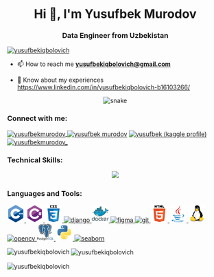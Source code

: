 <h1 align="center">Hi 👋, I'm Yusufbek Murodov</h1>
<h3 align="center">Data Engineer from Uzbekistan</h3>


<p align="left"> <a href="https://github.com/ryo-ma/github-profile-trophy"><img src="https://github-profile-trophy.vercel.app/?username=yusufbekiqbolovich" alt="yusufbekiqbolovich" /></a> </p>

<p align="left">  </p>

<!-- - 👨‍💻 All of my projects are available at [https://github.com/yusufbekiqbolovich?tab=repositories](https://github.com/yusufbekiqbolovich?tab=repositories) -->

- 📫 How to reach me **yusufbekiqbolovich@gmail.com**

- 📄 Know about my experiences https://www.linkedin.com/in/yusufbekiqbolovich-b16103266/

<p align="center">
 <img width="600" src="github-snake.svg" alt="snake"/>
</p>

<h3 align="left">Connect with me:</h3>
<p align="left">
<a href="https://t.me/yusufbekmurodov" rel="nofollow">
<img align="center" src="https://www.vectorlogo.zone/logos/telegram/telegram-icon.svg" alt="yusufbekmurodov" height="40" width="40" />
</a>
<a href="https://www.linkedin.com/in/yusufbekiqbolovich-b16103266/" target="blank"><img align="center" src="https://raw.githubusercontent.com/rahuldkjain/github-profile-readme-generator/master/src/images/icons/Social/linked-in-alt.svg" alt="yusufbek murodov" height="30" width="40" /></a>
<a href="https://www.kaggle.com/murodovyusufbek" target="blank"><img align="center" src="https://raw.githubusercontent.com/rahuldkjain/github-profile-readme-generator/master/src/images/icons/Social/kaggle.svg" alt="yusufbek (kaggle profile)" height="30" width="40" /></a>
    <a href="https://www.instagram.com/yusufbekmurodov_" rel="nofollow">
	<img align="center" src="https://www.vectorlogo.zone/logos/instagram/instagram-icon.svg" alt="yusufbekmurodov_" height="40" width="40" />
	</a>   
</p>

<h3 align="left">Technical Skills:</h3>
<p align="center">
  <img src="https://skillicons.dev/icons?i=python,tensorflow,pytorch,postgresql,docker,linux,git,github,selenium" />
</p>

<h3 align="left">Languages and Tools:</h3>
<p align="left"> <a href="https://www.w3schools.com/cpp/" target="_blank" rel="noreferrer"> <img src="https://raw.githubusercontent.com/devicons/devicon/master/icons/cplusplus/cplusplus-original.svg" alt="cplusplus" width="40" height="40"/> </a> <a href="https://www.w3schools.com/cs/" target="_blank" rel="noreferrer"> <img src="https://raw.githubusercontent.com/devicons/devicon/master/icons/csharp/csharp-original.svg" alt="csharp" width="40" height="40"/> </a> <a href="https://www.w3schools.com/css/" target="_blank" rel="noreferrer"> <img src="https://raw.githubusercontent.com/devicons/devicon/master/icons/css3/css3-original-wordmark.svg" alt="css3" width="40" height="40"/> </a> <a href="https://www.djangoproject.com/" target="_blank" rel="noreferrer"> <img src="https://cdn.worldvectorlogo.com/logos/django.svg" alt="django" width="40" height="40"/> </a> <a href="https://www.docker.com/" target="_blank" rel="noreferrer"> <img src="https://raw.githubusercontent.com/devicons/devicon/master/icons/docker/docker-original-wordmark.svg" alt="docker" width="40" height="40"/> </a> <a href="https://www.figma.com/" target="_blank" rel="noreferrer"> <img src="https://www.vectorlogo.zone/logos/figma/figma-icon.svg" alt="figma" width="40" height="40"/> </a> <a href="https://git-scm.com/" target="_blank" rel="noreferrer"> <img src="https://www.vectorlogo.zone/logos/git-scm/git-scm-icon.svg" alt="git" width="40" height="40"/> </a> <a href="https://www.w3.org/html/" target="_blank" rel="noreferrer"> <img src="https://raw.githubusercontent.com/devicons/devicon/master/icons/html5/html5-original-wordmark.svg" alt="html5" width="40" height="40"/> </a> <a href="https://www.java.com" target="_blank" rel="noreferrer"> <img src="https://raw.githubusercontent.com/devicons/devicon/master/icons/java/java-original.svg" alt="java" width="40" height="40"/> </a> <a href="https://www.linux.org/" target="_blank" rel="noreferrer"> <img src="https://raw.githubusercontent.com/devicons/devicon/master/icons/linux/linux-original.svg" alt="linux" width="40" height="40"/> </a> <a href="https://opencv.org/" target="_blank" rel="noreferrer"> <img src="https://www.vectorlogo.zone/logos/opencv/opencv-icon.svg" alt="opencv" width="40" height="40"/> </a> </a> <a href="https://www.postgresql.org" target="_blank" rel="noreferrer"> <img src="https://raw.githubusercontent.com/devicons/devicon/master/icons/postgresql/postgresql-original-wordmark.svg" alt="postgresql" width="40" height="40"/> </a> <a href="https://www.python.org" target="_blank" rel="noreferrer"> <img src="https://raw.githubusercontent.com/devicons/devicon/master/icons/python/python-original.svg" alt="python" width="40" height="40"/> </a> <a href="https://seaborn.pydata.org/" target="_blank" rel="noreferrer"> <img src="https://seaborn.pydata.org/_images/logo-mark-lightbg.svg" alt="seaborn" width="40" height="40"/> </a> </p>

<p><img align="left" src="https://github-readme-stats.vercel.app/api/top-langs?username=yusufbekiqbolovich&show_icons=true&locale=en&layout=compact" alt="yusufbekiqbolovich" /></p>

<p> <img align="center" src="https://github-readme-stats.vercel.app/api?username=yusufbekiqbolovich&show_icons=true&locale=en" alt="yusufbekiqbolovich" /></p>

<p><img align="center" src="https://github-readme-streak-stats.herokuapp.com/?user=yusufbekiqbolovich&" alt="yusufbekiqbolovich" /></p>
